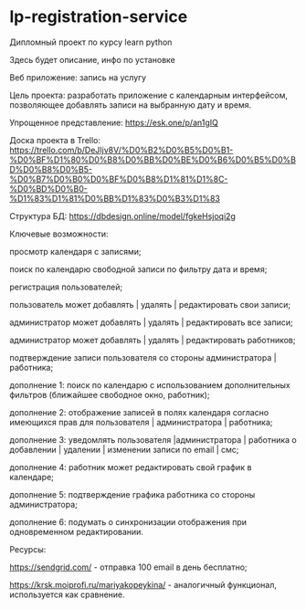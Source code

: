 # lp-registration-service
Дипломный проект по курсу learn python

Здесь будет описание, инфо по установке


Веб приложение: запись на услугу


Цель проекта: разработать приложение с календарным интерфейсом, позволяющее добавлять записи на выбранную дату и время.

Упрощенное представление: https://esk.one/p/an1gIQ

Доска проекта в Trello: https://trello.com/b/DeJIjv8V/%D0%B2%D0%B5%D0%B1-%D0%BF%D1%80%D0%B8%D0%BB%D0%BE%D0%B6%D0%B5%D0%BD%D0%B8%D0%B5-%D0%B7%D0%B0%D0%BF%D0%B8%D1%81%D1%8C-%D0%BD%D0%B0-%D1%83%D1%81%D0%BB%D1%83%D0%B3%D1%83

Структура БД: https://dbdesign.online/model/fgkeHsjoqi2g


Ключевые возможности:

просмотр календаря с записями;

поиск по календарю свободной записи по фильтру дата и время;

регистрация пользователей;

пользователь может добавлять | удалять | редактировать свои записи;

администратор может добавлять | удалять | редактировать все записи;

администратор может добавлять | удалять | редактировать работников;

подтверждение записи пользователя со стороны администратора | работника;

дополнение 1: поиск по календарю с использованием дополнительных фильтров (ближайшее свободное окно, работник);

дополнение 2: отображение записей в полях календаря согласно имеющихся прав для пользователя | администратора | работника;

дополнение 3: уведомлять пользователя |администратора | работника о добавлении | удалении | изменении записи по email | смс;

дополнение 4: работник может редактировать свой график в календаре;

дополнение 5: подтверждение графика работника со стороны администратора;

дополнение 6: подумать о синхронизации отображения при одновременном редактировании.


Ресурсы: 

https://sendgrid.com/ - отправка 100 email в день бесплатно;

https://krsk.moiprofi.ru/mariyakopeykina/ - аналогичный функционал, используется как сравнение.
